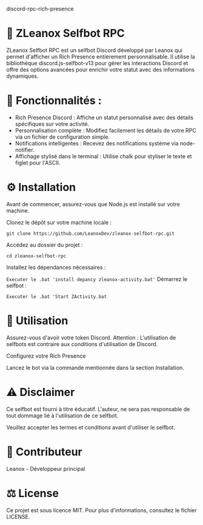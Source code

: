 discord-rpc-rich-presence
# 🚀 ZLeanox Selfbot RPC

ZLeanox Selfbot RPC est un selfbot Discord développé par Leanox qui permet d'afficher un Rich Presence entièrement personnalisable. Il utilise la bibliothèque discord.js-selfbot-v13 pour gérer les interactions Discord et offre des options avancées pour enrichir votre statut avec des informations dynamiques.

# 📄 Fonctionnalités :
- Rich Presence Discord : Affiche un statut personnalisé avec des détails spécifiques sur votre activité.
- Personnalisation complète : Modifiez facilement les détails de votre RPC via un fichier de configuration simple.
- Notifications intelligentes : Recevez des notifications système via node-notifier.
- Affichage stylisé dans le terminal : Utilise chalk pour styliser le texte et figlet pour l'ASCII.

# ⚙️ Installation
Avant de commencer, assurez-vous que Node.js est installé sur votre machine.

Clonez le dépôt sur votre machine locale :

``git clone https://github.com/LeanoxDev/zleanox-selfbot-rpc.git``

Accédez au dossier du projet :

``cd zleanox-selfbot-rpc``

Installez les dépendances nécessaires :

``Executer le .bat 'install depancy zleanox-activity.bat'``
Démarrez le selfbot :

``Executer le .bat 'Start ZActivity.bat``

# 🤖 Utilisation

Assurez-vous d'avoir votre token Discord. 
Attention : L'utilisation de selfbots est contraire aux conditions d'utilisation de Discord.

Configurez votre Rich Presence

Lancez le bot via la commande mentionnée dans la section Installation.


# ⚠️ Disclaimer 

Ce selfbot est fourni à titre éducatif. L'auteur, ne sera pas responsable de tout dommage lié à l'utilisation de ce selfbot.

Veuillez accepter les termes et conditions avant d'utiliser le selfbot.

# 🤙 Contributeur
Leanox - Développeur principal

# ⚖️ License
Ce projet est sous licence MIT. Pour plus d'informations, consultez le fichier LICENSE.
